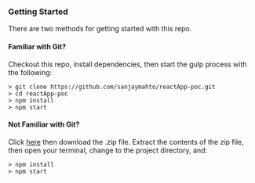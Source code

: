 ### Getting Started

There are two methods for getting started with this repo.

#### Familiar with Git?
Checkout this repo, install dependencies, then start the gulp process with the following:

```
> git clone https://github.com/sanjaymahto/reactApp-poc.git
> cd reactApp-poc
> npm install
> npm start
```

#### Not Familiar with Git?
Click [here](https://github.com/sanjaymahto/reactApp-poc) then download the .zip file.  Extract the contents of the zip file, then open your terminal, change to the project directory, and:

```
> npm install
> npm start
```
